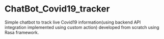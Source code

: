 # ChatBot_Covid19_tracker
Simple chatbot to track live Covid19 information(using backend API integration implemented using custom action) developed from scratch using Rasa framework.

